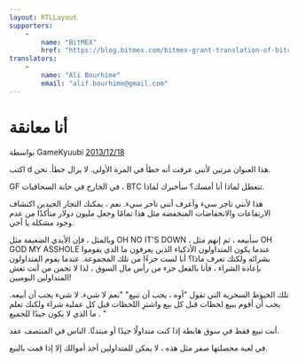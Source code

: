 ```yaml
---
layout: RTLLayout
supporters: 
    - 
        name: "BitMEX"
        href: "https://blog.bitmex.com/bitmex-grant-translation-of-bitcoin-content-into-african-languages/"
translators: 
    - 
        name: "Ali Bourhime"
        email: "alif.bourhime@gmail.com"
---
```

# أنا معانقة

بواسطة GameKyuubi [2013/12/18](https://bitcointalk.org/index.php؟topic=375643.0)

<LanguageDropdown/>

اكتب d هذا العنوان مرتين لأنني عرفت أنه خطأ في المرة الأولى. لا يزال خطأ. نحن.

GF في الخارج في حانة السحاقيات ، BTC تتعطل لماذا أنا أمسك؟ سأخبرك لماذا.

هذا لأنني تاجر سيء وأعرف أنني تاجر سيء. نعم ، يمكنك التجار الجيدين اكتشاف الارتفاعات والانخفاضات المنخفضة مثل هذا تمامًا وجعل مليون دولار متأكدًا من عدم وجود مشكلة يا أخي.

وبالمثل ، فإن الأيدي الضعيفة مثل OH NO IT'S DOWN ، سأبيعه ، ثم إنهم مثل OH GOD MY ASSHOLE عندما يكون المتداولون الأذكياء الذين يعرفون ما الذي يقوموا بشرائه ولكنك تعرف ماذا؟ أنا لست جزءًا من تلك المجموعة. عندما يقوم المتداولون بإعادة الشراء ، فأنا بالفعل جزء من رأس مال السوق ، لذا لا تخمن من أنت تغش المتداولين اليوميين!

تلك الخيوط السخرية التي تقول "أوه ، يجب أن تبيع" "نعم لا شيء. لا شيء يجب أن أبيعه. يجب أن أقوم ببيع لحظات قبل كل بيع واشترِ اللحظات قبل كل عملية شراء ولكنك تعلم ما الذي لا يكون جيدًا للجميع . "

أنت تبيع فقط في سوق هابطة إذا كنت متداولًا جيدًا أو مبتدئًا. الناس في المنتصف عقد.

في لعبة محصلتها صفر مثل هذه ، لا يمكن للمتداولين أخذ أموالك إلا إذا قمت بالبيع.